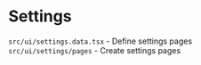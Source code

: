 # Settings
`src/ui/settings.data.tsx` - Define settings pages \
`src/ui/settings/pages` - Create settings pages